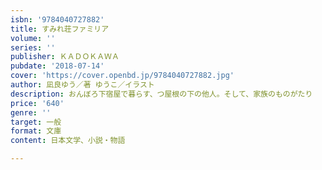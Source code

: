 ```yaml
---
isbn: '9784040727882'
title: すみれ荘ファミリア
volume: ''
series: ''
publisher: ＫＡＤＯＫＡＷＡ
pubdate: '2018-07-14'
cover: 'https://cover.openbd.jp/9784040727882.jpg'
author: 凪良ゆう／著 ゆうこ／イラスト
description: おんぼろ下宿屋で暮らす、つ屋根の下の他人。そして、家族のものがたり
price: '640'
genre: ''
target: 一般
format: 文庫
content: 日本文学、小説・物語

---
```

